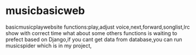 # musicbasicweb
basicmusicplaywebsite
functions:play,adjust voice,next,forward,songlist,lrc show with correct time 
what about some others functions is waiting to prefect
 based on Django,if you cant get data from database,you can run musicspider which is in my project,
